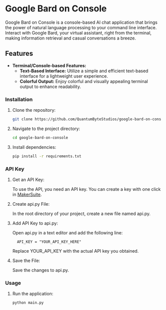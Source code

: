 # Google Bard on Console

Google Bard on Console is a console-based AI chat application that brings the power of natural language processing to your command line interface. Interact with Google Bard, your virtual assistant, right from the terminal, making information retrieval and casual conversations a breeze.

## Features

- **Terminal/Console-based Features:**
  - **Text-Based Interface:** Utilize a simple and efficient text-based interface for a lightweight user experience.
  - **Colorful Output:** Enjoy colorful and visually appealing terminal output to enhance readability.

### Installation

1. Clone the repository:

   ```bash
   git clone https://github.com/QuantumByteStudios/google-bard-on-console.git
   ```

2. Navigate to the project directory:

   ```bash
   cd google-bard-on-console
   ```

3. Install dependencies:

   ```bash
   pip install -r requirements.txt
   ```

### API Key

1.  Get an API Key:

    To use the API, you need an API key. You can create a key with one click in <a href="https://makersuite.google.com/app/apikey">MakerSuite</a>.

2.  Create api.py File:

    In the root directory of your project, create a new file named api.py.

3.  Add API Key to api.py:

    Open api.py in a text editor and add the following line:

          API_KEY = "YOUR_API_KEY_HERE"

    Replace YOUR_API_KEY with the actual API key you obtained.

4.  Save the File:

    Save the changes to api.py.

### Usage

1. Run the application:

   ```bash
   python main.py
   ```
